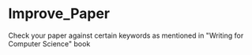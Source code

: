 # Improve_Paper
Check your paper against certain keywords as mentioned in "Writing for Computer Science" book
